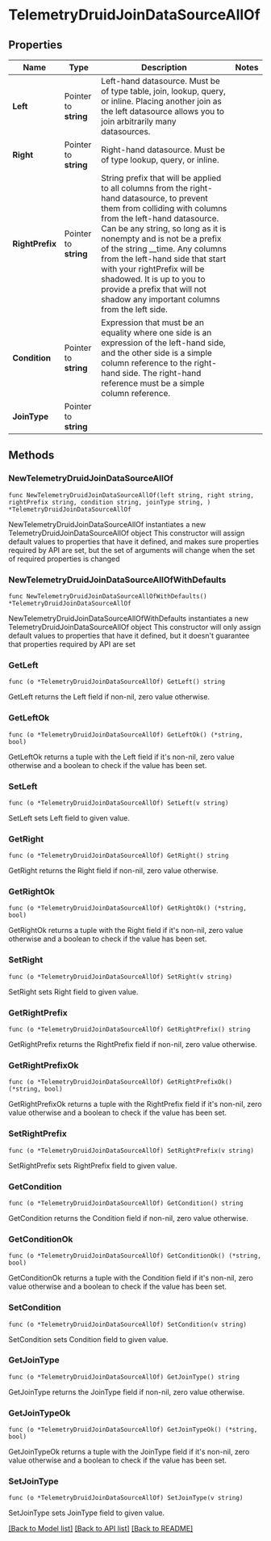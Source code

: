 # TelemetryDruidJoinDataSourceAllOf

## Properties

Name | Type | Description | Notes
------------ | ------------- | ------------- | -------------
**Left** | Pointer to **string** | Left-hand datasource. Must be of type table, join, lookup, query, or inline. Placing another join as the left datasource allows you to join arbitrarily many datasources. | 
**Right** | Pointer to **string** | Right-hand datasource. Must be of type lookup, query, or inline. | 
**RightPrefix** | Pointer to **string** | String prefix that will be applied to all columns from the right-hand datasource, to prevent them from colliding with columns from the left-hand datasource. Can be any string, so long as it is nonempty and is not be a prefix of the string __time. Any columns from the left-hand side that start with your rightPrefix will be shadowed. It is up to you to provide a prefix that will not shadow any important columns from the left side. | 
**Condition** | Pointer to **string** | Expression that must be an equality where one side is an expression of the left-hand side, and the other side is a simple column reference to the right-hand side. The right-hand reference must be a simple column reference. | 
**JoinType** | Pointer to **string** |  | 

## Methods

### NewTelemetryDruidJoinDataSourceAllOf

`func NewTelemetryDruidJoinDataSourceAllOf(left string, right string, rightPrefix string, condition string, joinType string, ) *TelemetryDruidJoinDataSourceAllOf`

NewTelemetryDruidJoinDataSourceAllOf instantiates a new TelemetryDruidJoinDataSourceAllOf object
This constructor will assign default values to properties that have it defined,
and makes sure properties required by API are set, but the set of arguments
will change when the set of required properties is changed

### NewTelemetryDruidJoinDataSourceAllOfWithDefaults

`func NewTelemetryDruidJoinDataSourceAllOfWithDefaults() *TelemetryDruidJoinDataSourceAllOf`

NewTelemetryDruidJoinDataSourceAllOfWithDefaults instantiates a new TelemetryDruidJoinDataSourceAllOf object
This constructor will only assign default values to properties that have it defined,
but it doesn't guarantee that properties required by API are set

### GetLeft

`func (o *TelemetryDruidJoinDataSourceAllOf) GetLeft() string`

GetLeft returns the Left field if non-nil, zero value otherwise.

### GetLeftOk

`func (o *TelemetryDruidJoinDataSourceAllOf) GetLeftOk() (*string, bool)`

GetLeftOk returns a tuple with the Left field if it's non-nil, zero value otherwise
and a boolean to check if the value has been set.

### SetLeft

`func (o *TelemetryDruidJoinDataSourceAllOf) SetLeft(v string)`

SetLeft sets Left field to given value.


### GetRight

`func (o *TelemetryDruidJoinDataSourceAllOf) GetRight() string`

GetRight returns the Right field if non-nil, zero value otherwise.

### GetRightOk

`func (o *TelemetryDruidJoinDataSourceAllOf) GetRightOk() (*string, bool)`

GetRightOk returns a tuple with the Right field if it's non-nil, zero value otherwise
and a boolean to check if the value has been set.

### SetRight

`func (o *TelemetryDruidJoinDataSourceAllOf) SetRight(v string)`

SetRight sets Right field to given value.


### GetRightPrefix

`func (o *TelemetryDruidJoinDataSourceAllOf) GetRightPrefix() string`

GetRightPrefix returns the RightPrefix field if non-nil, zero value otherwise.

### GetRightPrefixOk

`func (o *TelemetryDruidJoinDataSourceAllOf) GetRightPrefixOk() (*string, bool)`

GetRightPrefixOk returns a tuple with the RightPrefix field if it's non-nil, zero value otherwise
and a boolean to check if the value has been set.

### SetRightPrefix

`func (o *TelemetryDruidJoinDataSourceAllOf) SetRightPrefix(v string)`

SetRightPrefix sets RightPrefix field to given value.


### GetCondition

`func (o *TelemetryDruidJoinDataSourceAllOf) GetCondition() string`

GetCondition returns the Condition field if non-nil, zero value otherwise.

### GetConditionOk

`func (o *TelemetryDruidJoinDataSourceAllOf) GetConditionOk() (*string, bool)`

GetConditionOk returns a tuple with the Condition field if it's non-nil, zero value otherwise
and a boolean to check if the value has been set.

### SetCondition

`func (o *TelemetryDruidJoinDataSourceAllOf) SetCondition(v string)`

SetCondition sets Condition field to given value.


### GetJoinType

`func (o *TelemetryDruidJoinDataSourceAllOf) GetJoinType() string`

GetJoinType returns the JoinType field if non-nil, zero value otherwise.

### GetJoinTypeOk

`func (o *TelemetryDruidJoinDataSourceAllOf) GetJoinTypeOk() (*string, bool)`

GetJoinTypeOk returns a tuple with the JoinType field if it's non-nil, zero value otherwise
and a boolean to check if the value has been set.

### SetJoinType

`func (o *TelemetryDruidJoinDataSourceAllOf) SetJoinType(v string)`

SetJoinType sets JoinType field to given value.



[[Back to Model list]](../README.md#documentation-for-models) [[Back to API list]](../README.md#documentation-for-api-endpoints) [[Back to README]](../README.md)


